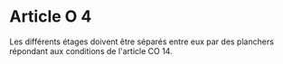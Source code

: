 # Article O 4

Les différents étages doivent être séparés entre eux par des planchers répondant aux conditions de l'article CO 14.
